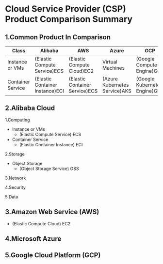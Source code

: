 # Cloud Service Provider (CSP) Product Comparison Summary

## 1.Common Product In Comparison

| Class | Alibaba | AWS | Azure | GCP |
| ----- | ----- | ----- | ----- | ----- |
| Instance or VMs | (Elastic Compute Service)ECS | (Elastic Compute Cloud)EC2 | Virtual Machines | (Google Compute Engine)GCE |
| Container Service | (Elastic Container Instance)ECI | (Elastic Container Service)ECS | (Azure Kubernetes Service)AKS | (Google Kubernetes Engine)GKE |


## 2.Alibaba Cloud
1.Computing
- Instance or VMs
  - (Elastic Compute Service) ECS
- Container Service
  - (Elastic Container Instance) ECI

2.Storage
- Object Storage
  - (Object Storage Service) OSS

3.Network

4.Security

5.Data

## 3.Amazon Web Service (AWS)
- (Elastic Compute Cloud) EC2

## 4.Microsoft Azure

## 5.Google Cloud Platform (GCP)
